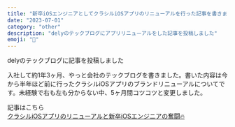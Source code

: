 ```yaml
---
title: "新卒iOSエンジニアとしてクラシルiOSアプリのリニューアルを行った記事を書きました"
date: "2023-07-01"
category: "other"
description: "delyのテックブログにアプリリニューアルをした記事を投稿しました"
emoji: "📢"
---
```


delyのテックブログに記事を投稿しました

入社して約1年3ヶ月、やっと会社のテックブログを書きました。書いた内容は今から半年ほど前に行ったクラシルiOSアプリのブランドリニューアルについてです。未経験で右も左も分からない中、5ヶ月間コツコツと変更しました。

記事はこちら  
[クラシルiOSアプリのリニューアルと新卒iOSエンジニアの奮闘🔥](https://tech.dely.jp/entry/ios_renewal_2022)
